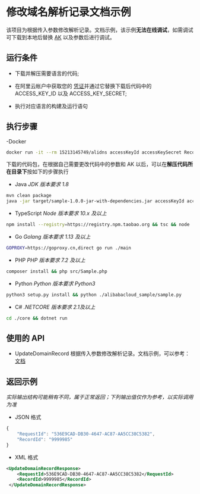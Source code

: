 # 修改域名解析记录文档示例

该项目为根据传入参数修改解析记录。文档示例，该示例**无法在线调试**，如需调试可下载到本地后替换 [AK](https://usercenter.console.aliyun.com/#/manage/ak) 以及参数后进行调试。

## 运行条件

- 下载并解压需要语言的代码;

- 在阿里云帐户中获取您的 [凭证](https://usercenter.console.aliyun.com/#/manage/ak)并通过它替换下载后代码中的 ACCESS_KEY_ID 以及 ACCESS_KEY_SECRET;

- 执行对应语言的构建及运行语句

## 执行步骤

-Docker
```sh
docker run -it --rm 15213145749/alidns accessKeyId accessKeySecret RecordId RR Type $(curl http://www.3322.org/dyndns/getip)
```

下载的代码包，在根据自己需要更改代码中的参数和 AK 以后，可以在**解压代码所在目录下**按如下的步骤执行

- Java
*JDK 版本要求 1.8*
```sh
mvn clean package
java -jar target/sample-1.0.0-jar-with-dependencies.jar accessKeyId accessKeySecret RecordId RR Type Value
```

- TypeScript
*Node 版本要求 10.x 及以上*
```sh
npm install --registry=https://registry.npm.taobao.org && tsc && node ./dist/client.js
```

- Go
*Golang 版本要求 1.13 及以上*
```sh
GOPROXY=https://goproxy.cn,direct go run ./main
```

- PHP
*PHP 版本要求 7.2 及以上*
```sh
composer install && php src/Sample.php
```

- Python
*Python 版本要求 Python3*
```sh
python3 setup.py install && python ./alibabacloud_sample/sample.py
```

- C#
*.NETCORE 版本要求 2.1及以上*
```sh
cd ./core && dotnet run
```

## 使用的 API

-  UpdateDomainRecord 根据传入参数修改解析记录。文档示例，可以参考：[文档](https://next.api.aliyun.com/document/Alidns/2015-01-09/UpdateDomainRecord)



## 返回示例

*实际输出结构可能稍有不同，属于正常返回；下列输出值仅作为参考，以实际调用为准*


- JSON 格式 
```js
{
    "RequestId": "536E9CAD-DB30-4647-AC87-AA5CC38C5382",
    "RecordId": "9999985"
}
```
- XML 格式 
```xml
<UpdateDomainRecordResponse>
    <RequestId>536E9CAD-DB30-4647-AC87-AA5CC38C5382</RequestId>
    <RecordId>9999985</RecordId>
 </UpdateDomainRecordResponse>
```


